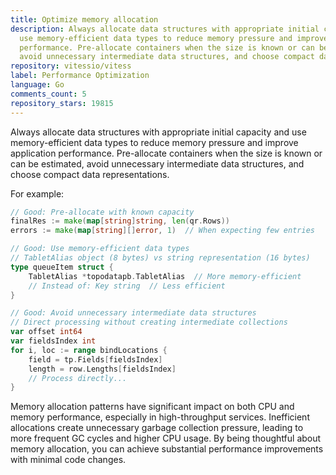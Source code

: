 ```yaml
---
title: Optimize memory allocation
description: Always allocate data structures with appropriate initial capacity and
  use memory-efficient data types to reduce memory pressure and improve application
  performance. Pre-allocate containers when the size is known or can be estimated,
  avoid unnecessary intermediate data structures, and choose compact data representations.
repository: vitessio/vitess
label: Performance Optimization
language: Go
comments_count: 5
repository_stars: 19815
---
```


Always allocate data structures with appropriate initial capacity and use memory-efficient data types to reduce memory pressure and improve application performance. Pre-allocate containers when the size is known or can be estimated, avoid unnecessary intermediate data structures, and choose compact data representations.

For example:

```go
// Good: Pre-allocate with known capacity
finalRes := make(map[string]string, len(qr.Rows))
errors := make(map[string][]error, 1)  // When expecting few entries

// Good: Use memory-efficient data types
// TabletAlias object (8 bytes) vs string representation (16 bytes)
type queueItem struct {
    TabletAlias *topodatapb.TabletAlias  // More memory-efficient
    // Instead of: Key string  // Less efficient
}

// Good: Avoid unnecessary intermediate data structures
// Direct processing without creating intermediate collections
var offset int64
var fieldsIndex int
for i, loc := range bindLocations {
    field = tp.Fields[fieldsIndex]
    length = row.Lengths[fieldsIndex]
    // Process directly...
}
```

Memory allocation patterns have significant impact on both CPU and memory performance, especially in high-throughput services. Inefficient allocations create unnecessary garbage collection pressure, leading to more frequent GC cycles and higher CPU usage. By being thoughtful about memory allocation, you can achieve substantial performance improvements with minimal code changes.